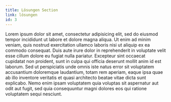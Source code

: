 ```yaml
---
title: Lösungen Section
link: lösungen
id: 3
---
```

Lorem ipsum dolor sit amet, consectetur adipisicing elit, sed do
eiusmod tempor incididunt ut labore et dolore magna aliqua. Ut enim
ad minim veniam, quis nostrud exercitation ullamco laboris nisi ut
aliquip ex ea commodo consequat. Duis aute irure dolor in
reprehenderit in voluptate velit esse cillum dolore eu fugiat nulla
pariatur. Excepteur sint occaecat cupidatat non proident, sunt in culpa
qui officia deserunt mollit anim id est laborum.
Sed ut perspiciatis unde omnis iste natus error sit voluptatem
accusantium doloremque laudantium, totam rem aperiam, eaque ipsa
quae ab illo inventore veritatis et quasi architecto beatae vitae dicta
sunt explicabo. Nemo enim ipsam voluptatem quia voluptas sit
aspernatur aut odit aut fugit, sed quia consequuntur magni dolores eos
qui ratione voluptatem sequi nesciunt. 
